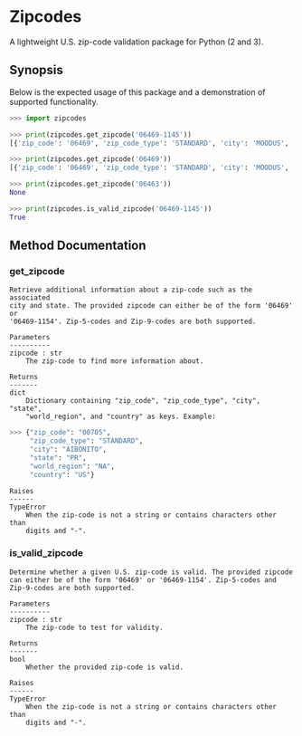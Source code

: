 # Zipcodes
A lightweight U.S. zip-code validation package for Python (2 and 3).

## Synopsis

Below is the expected usage of this package and a demonstration of supported functionality.

```python
>>> import zipcodes

>>> print(zipcodes.get_zipcode('06469-1145'))
[{'zip_code': '06469', 'zip_code_type': 'STANDARD', 'city': 'MOODUS', 'state': 'CT', 'world_region': 'NA', 'country': 'US'}]

>>> print(zipcodes.get_zipcode('06469'))
[{'zip_code': '06469', 'zip_code_type': 'STANDARD', 'city': 'MOODUS', 'state': 'CT', 'world_region': 'NA', 'country': 'US'}]

>>> print(zipcodes.get_zipcode('06463'))
None

>>> print(zipcodes.is_valid_zipcode('06469-1145'))
True
```

## Method Documentation

### get_zipcode
    Retrieve additional information about a zip-code such as the associated
    city and state. The provided zipcode can either be of the form '06469' or
    '06469-1154'. Zip-5-codes and Zip-9-codes are both supported.

    Parameters
    ----------
    zipcode : str
        The zip-code to find more information about.

    Returns
    -------
    dict
        Dictionary containing "zip_code", "zip_code_type", "city", "state",
        "world_region", and "country" as keys. Example:
```python
>>> {"zip_code": "00705",
     "zip_code_type": "STANDARD",
     "city": "AIBONITO",
     "state": "PR",
     "world_region": "NA",
     "country": "US"}
```

    Raises
    ------
    TypeError
        When the zip-code is not a string or contains characters other than
        digits and "-".


### is_valid_zipcode
    Determine whether a given U.S. zip-code is valid. The provided zipcode
    can either be of the form '06469' or '06469-1154'. Zip-5-codes and
    Zip-9-codes are both supported.

    Parameters
    ----------
    zipcode : str
        The zip-code to test for validity.

    Returns
    -------
    bool
        Whether the provided zip-code is valid.

    Raises
    ------
    TypeError
        When the zip-code is not a string or contains characters other than
        digits and "-".
